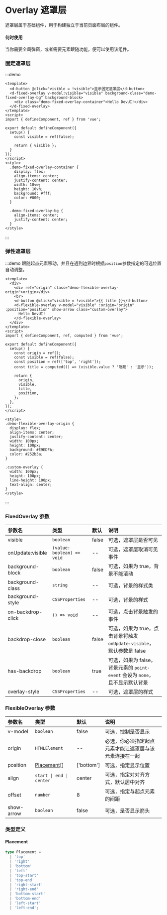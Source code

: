# Overlay 遮罩层

遮罩层属于基础组件，用于构建独立于当前页面布局的组件。

#### 何时使用

当你需要全局弹窗，或者需要元素跟随功能，便可以使用该组件。

### 固定遮罩层

:::demo

```vue
<template>
  <d-button @click="visible = !visible">显示固定遮罩层</d-button>
  <d-fixed-overlay v-model:visible="visible" background-class="demo-fixed-overlay-bg" background-block>
    <div class="demo-fixed-overlay-container">Hello DevUI!</div>
  </d-fixed-overlay>
</template>
<script>
import { defineComponent, ref } from 'vue';

export default defineComponent({
  setup() {
    const visible = ref(false);

    return { visible };
  }
});
</script>
<style>
  .demo-fixed-overlay-container {
    display: flex;
    align-items: center;
    justify-content: center;
    width: 10vw;
    height: 10vh;
    background: #fff;
    color: #000;
  }

  .demo-fixed-overlay-bg {
    align-items: center;
    justify-content: center;
  }
</style>
```

:::

### 弹性遮罩层

:::demo 跟随起点元素移动，并且在遇到边界时根据`position`参数指定的可选位置自动调整。

```vue
<template>
  <div>
    <div ref="origin" class="demo-flexible-overlay-origin">origin</div>
    <br>
    <d-button @click="visible = !visible">{{ title }}</d-button>
    <d-flexible-overlay v-model="visible" :origin="origin" :position="position" show-arrow class="custom-overlay">
      Hello DevUI!
    </d-flexible-overlay>
  </div>
</template>
<script>
import { defineComponent, ref, computed } from 'vue';

export default defineComponent({
  setup() {
    const origin = ref();
    const visible = ref(false);
    const position = ref(['top', 'right']);
    const title = computed(() => (visible.value ? '隐藏' : '显示'));

    return {
      origin,
      visible,
      title,
      position,
    };
  },
});
</script>

<style>
.demo-flexible-overlay-origin {
  display: flex;
  align-items: center;
  justify-content: center;
  width: 100px;
  height: 100px;
  background: #E9EDFA;
  color: #252b3a;
}

.custom-overlay {
  width: 100px;
  height: 100px;
  line-height: 100px;
  text-align: center;
}
</style>
```

:::

### FixedOverlay 参数

| 参数名            | 类型                       | 默认  | 说明                                                                             |
| :---------------- | :------------------------- | :---- | :------------------------------------------------------------------------------- |
| visible           | `boolean`                  | false | 可选，遮罩层是否可见                                                             |
| onUpdate:visible  | `(value: boolean) => void` | --    | 可选，遮罩层取消可见事件                                                         |
| background-block  | `boolean`                  | false | 可选，如果为 true，背景不能滚动                                                  |
| background-class  | `string`                   | --    | 可选，背景的样式类                                                               |
| background-style  | `CSSProperties`            | --    | 可选，背景的样式                                                                 |
| on-backdrop-click | `() => void`               | --    | 可选，点击背景触发的事件                                                         |
| backdrop-close    | `boolean`                  | false | 可选，如果为 true，点击背景将触发 `onUpdate:visible`，<br>默认参数是 false       |
| has-backdrop      | `boolean`                  | true  | 可选，如果为 false，背景元素的 `point-event` 会设为 `none`，<br>且不显示默认背景 |
| overlay-style     | `CSSProperties`            | --    | 可选，遮罩层的样式                                                               |

### FlexibleOverlay 参数

| 参数名     | 类型                      | 默认       | 说明                                                   |
| :--------- | :------------------------ | :--------- | :----------------------------------------------------- |
| v-model    | `boolean`                 | false      | 可选，控制是否显示                                     |
| origin     | `HTMLElement`             | --         | 必选，你必须指定起点元素才能让遮罩层与该元素连接在一起 |
| position   | [Placement[]](#placement) | ['bottom'] | 可选，指定显示位置                                     |
| align      | `start \| end \| center`  | center     | 可选，指定对对齐方式，默认居中对齐                     |
| offset     | `number`                  | 8          | 可选，指定与起点元素的间距                             |
| show-arrow | `boolean`                 | false      | 可选，是否显示箭头                                     |

### 类型定义

#### Placement

```ts
type Placement =
  | 'top'
  | 'right'
  | 'bottom'
  | 'left'
  | 'top-start'
  | 'top-end'
  | 'right-start'
  | 'right-end'
  | 'bottom-start'
  | 'bottom-end'
  | 'left-start'
  | 'left-end';
```
